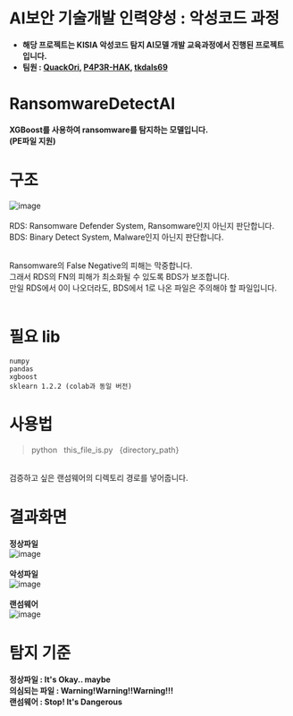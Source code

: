# AI보안 기술개발 인력양성 : 악성코드 과정
* **해당 프로젝트는 KISIA 악성코드 탐지 AI모델 개발 교육과정에서 진행된 프로젝트입니다.**
* **팀원 : [QuackOri](https://github.com/QuackOri), [P4P3R-HAK](https://github.com/P4P3R-HAK), [tkdals69](https://github.com/tkdals69)**

# RansomwareDetectAI
**XGBoost를 사용하여 ransomware를 탐지하는 모델입니다.<br>
(PE파일 지원)**

# 구조
![image](https://github.com/QuackOri/RansomwareDetectAI/assets/103168837/dbcd7058-0edc-4317-904f-984bda2743b1)
<br>
<br>
RDS: Ransomware Defender System, Ransomware인지 아닌지 판단합니다. <br>
BDS: Binary Detect System, Malware인지 아닌지 판단합니다. <br>
<br>

Ransomware의 False Negative의 피해는 막중합니다.<br>
그래서 RDS의 FN의 피해가 최소화될 수 있도록 BDS가 보조합니다.<br>
만일 RDS에서 0이 나오더라도, BDS에서 1로 나온 파일은 주의해야 할 파일입니다.
<br><br>

# 필요 lib
    numpy
    pandas
    xgboost
    sklearn 1.2.2 (colab과 동일 버전)

# 사용법
> python &nbsp; this_file_is.py &nbsp; {directory_path} <br>
<br>
검증하고 싶은 랜섬웨어의 디렉토리 경로를 넣어줍니다.

# 결과화면
**정상파일**<br>
![image](https://github.com/QuackOri/RansomwareDetectAI/assets/52825485/deab4c61-41dd-4ece-bee3-796be01ed105)
<br><br>
**악성파일**<br>
![image](https://github.com/QuackOri/RansomwareDetectAI/assets/52825485/c0286644-56e1-43f7-8a29-361435d9d51c)
<br><br>
**랜섬웨어**<br>
![image](https://github.com/QuackOri/RansomwareDetectAI/assets/52825485/ed88ffeb-5444-49f2-98c2-e9506d286488)

# 탐지 기준
**정상파일 : It's Okay.. maybe**<br>
**의심되는 파일 : Warning!Warning!!Warning!!!** <br>
**랜섬웨어 : Stop! It's Dangerous**<br>
